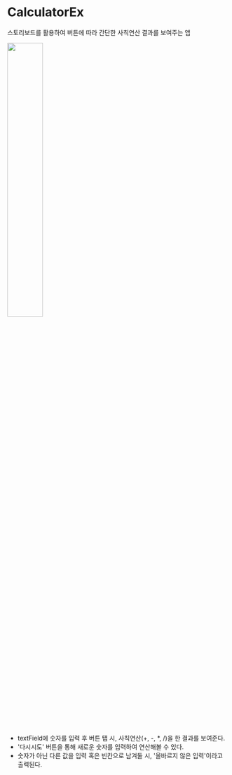 # CalculatorEx
스토리보드를 활용하여 버튼에 따라 간단한 사칙연산 결과를 보여주는 앱

<img width="40%" src="https://user-images.githubusercontent.com/59866819/128299704-cc5b4078-7830-45ce-bdfc-7ec988ece243.gif"/>

- textField에 숫자를 입력 후 버튼 탭 시, 사칙연산(+, -, *, /)을 한 결과를 보여준다. 
- '다시시도' 버튼을 통해 새로운 숫자를 입력하여 연산해볼 수 있다.
- 숫자가 아닌 다른 값을 입력 혹은 빈칸으로 남겨둘 시, '올바르지 않은 입력'이라고 출력된다.
